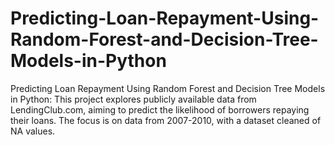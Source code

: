 # Predicting-Loan-Repayment-Using-Random-Forest-and-Decision-Tree-Models-in-Python
Predicting Loan Repayment Using Random Forest and Decision Tree Models in Python: This project explores publicly available data from LendingClub.com, aiming to predict the likelihood of borrowers repaying their loans. The focus is on data from 2007-2010, with a dataset cleaned of NA values.
